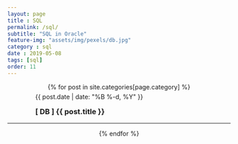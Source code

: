 ```yaml
--- 
layout: page
title : SQL
permalink: /sql/
subtitle: "SQL in Oracle" 
feature-img: "assets/img/pexels/db.jpg"
category : sql
date : 2019-05-08
tags: [sql]
order: 11
---
```


<div align="center">
{% for post in site.categories[page.category] %}
   <div style="width:75%;">
   <p class="meta" align="left" style="line-height:0px;">
              {{ post.date | date: "%B %-d, %Y" }}
        </p>
    <h3 align="left">
        <a href="{{ post.url | absolute_url }}" style="text-decoration:none;">
        [ DB ] {{ post.title }}
        </a>
    </h3>
    </div>
    <hr/>
{% endfor %}
</div>

<br/>